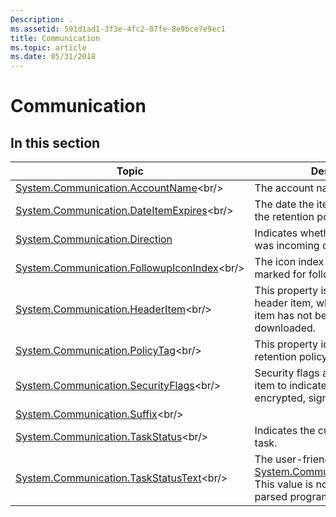 ```yaml
---
Description: .
ms.assetid: 591d1ad1-3f3e-4fc2-87fe-8e9bce7e9ec1
title: Communication
ms.topic: article
ms.date: 05/31/2018
---
```


# Communication

## In this section



| Topic                                                                                                        | Description                                                                                                                                                                    |
|--------------------------------------------------------------------------------------------------------------|--------------------------------------------------------------------------------------------------------------------------------------------------------------------------------|
| [System.Communication.AccountName](https://msdn.microsoft.com/library/Bb787751(v=VS.85).aspx)<br/>             | The account name.<br/>                                                                                                                                                   |
| [System.Communication.DateItemExpires](https://msdn.microsoft.com/library/Dd391672(v=VS.85).aspx)<br/>     | The date the item expires due to the retention policy.<br/>                                                                                                              |
| [System.Communication.Direction](props-system-communication-direction.md)<br/>                        | Indicates whether a communication was incoming or outgoing<br/>                                                                                                          |
| [System.Communication.FollowupIconIndex](https://msdn.microsoft.com/library/Dd391673(v=VS.85).aspx)<br/> | The icon index used on messages marked for followup.<br/>                                                                                                                |
| [System.Communication.HeaderItem](https://msdn.microsoft.com/library/Dd391674(v=VS.85).aspx)<br/>               | This property is true if the item is a header item, which means that the item has not been fully downloaded.<br/>                                                        |
| [System.Communication.PolicyTag](https://msdn.microsoft.com/library/Dd391675(v=VS.85).aspx)<br/>                 | This property identifies the retention policy applied to the item.<br/>                                                                                                  |
| [System.Communication.SecurityFlags](https://msdn.microsoft.com/library/Dd391676(v=VS.85).aspx)<br/>         | Security flags associated with the item to indicate whether the item is encrypted, signed, or DRM enabled.<br/>                                                          |
| [System.Communication.Suffix](https://msdn.microsoft.com/library/Bb787753(v=VS.85).aspx)<br/>                       |                                                                                                                                                                                |
| [System.Communication.TaskStatus](https://msdn.microsoft.com/library/Bb787754(v=VS.85).aspx)<br/>               | Indicates the current status of the task.<br/>                                                                                                                           |
| [System.Communication.TaskStatusText](https://msdn.microsoft.com/library/Bb787755(v=VS.85).aspx)<br/>       | The user-friendly form of [System.Communication.TaskStatus](https://msdn.microsoft.com/library/Bb787754(v=VS.85).aspx). This value is not intended to be parsed programmatically.<br/> |



 

 

 




